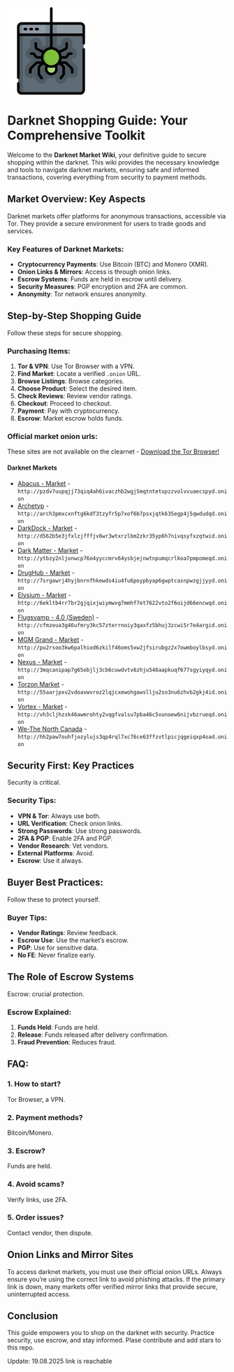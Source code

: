<img src="/banners/over.webp" width="200">

# Darknet Shopping Guide: Your Comprehensive Toolkit

Welcome to the **Darknet Market Wiki**, your definitive guide to secure shopping within the darknet. This wiki provides the necessary knowledge and tools to navigate darknet markets, ensuring safe and informed transactions, covering everything from security to payment methods.

## Market Overview: Key Aspects

Darknet markets offer platforms for anonymous transactions, accessible via Tor. They provide a secure environment for users to trade goods and services.

### Key Features of Darknet Markets:
- **Cryptocurrency Payments**: Use Bitcoin (BTC) and Monero (XMR).
- **Onion Links & Mirrors**: Access is through onion links.
- **Escrow Systems**: Funds are held in escrow until delivery.
- **Security Measures**: PGP encryption and 2FA are common.
- **Anonymity**: Tor network ensures anonymity.

## Step-by-Step Shopping Guide

Follow these steps for secure shopping.

### Purchasing Items:
1.  **Tor & VPN**: Use Tor Browser with a VPN.
2.  **Find Market**: Locate a verified `.onion` URL.
3.  **Browse Listings**: Browse categories.
4.  **Choose Product**: Select the desired item.
5.  **Check Reviews**: Review vendor ratings.
6.  **Checkout**: Proceed to checkout.
7.  **Payment**: Pay with cryptocurrency.
8.  **Escrow**: Market escrow holds funds.

### Official market onion urls:
These sites are not available on the clearnet - [Download the Tor Browser!](https://www.torproject.org/download/)

#### Darknet Markets

*   [Abacus - Market](http://pzdv7uupqjj73qiq4ah6ivaczhb2wgj5mqtntetupzzvolvvuaecspyd.onion) - `http://pzdv7uupqjj73qiq4ah6ivaczhb2wgj5mqtntetupzzvolvvuaecspyd.onion`
*   [Archetyp](@archetyp) - `http://arch3pmxcxnftg6kdf3tzyfr5p7xof6b7psxjqtk635egp4j5qwdudqd.onion`
*   [DarkDock - Market](http://d562b5e3jfxlzjfffjv6wr3wtxrzlbm2zkr35yp6h7nivqsyfxzqtwid.onion) - `http://d562b5e3jfxlzjfffjv6wr3wtxrzlbm2zkr35yp6h7nivqsyfxzqtwid.onion`
*   [Dark Matter - Market](http://ytbzy2nljonwcp76o4yyccmrv64ysbjejnwtnpumqcrlkoa7pmpomeqd.onion) - `http://ytbzy2nljonwcp76o4yyccmrv64ysbjejnwtnpumqcrlkoa7pmpomeqd.onion`
*   [DrugHub - Market](http://7srgawrj4hyjbnrnfhkewds4iu4fu6poypbyap6gwptcasnpwzgjjyyd.onion) - `http://7srgawrj4hyjbnrnfhkewds4iu4fu6poypbyap6gwptcasnpwzgjjyyd.onion`
*   [Elysium - Market](http://6ekltb4rr7br2gjqixjwiymwvg7mmhf7et7622vto2f6oijd66encwqd.onion) - `http://6ekltb4rr7br2gjqixjwiymwvg7mmhf7et7622vto2f6oijd66encwqd.onion`
*   [Flugsvamp - 4.0 (Sweden)](http://cfmzeua3g46ufmry3kc57zterrnoiy3qaxfz5bhuj3zcwi5r7e4argid.onion) - `http://cfmzeua3g46ufmry3kc57zterrnoiy3qaxfz5bhuj3zcwi5r7e4argid.onion`
*   [MGM Grand - Market](http://pu2rsoo3kw6palhiod6zkilf46oms5xw2jfsirubgz2x7owmboylbsyd.onion) - `http://pu2rsoo3kw6palhiod6zkilf46oms5xw2jfsirubgz2x7owmboylbsyd.onion`
*   [Nexus - Market](http://3mqcanipap7g65ebjlj3cb6cuwdvtv6zhju546aapkuqf677sgyiyqyd.onion) - `http://3mqcanipap7g65ebjlj3cb6cuwdvtv6zhju546aapkuqf677sgyiyqyd.onion`
*   [Torzon Market](http://55aarjpxv2vdoavwvroz2lqjcxewohgawsllju2so3nu6zhvb2gkj4id.onion) - `http://55aarjpxv2vdoavwvroz2lqjcxewohgawsllju2so3nu6zhvb2gkj4id.onion`
*   [Vortex - Market](http://vh3cljhzsk46awmrohty2vqgfvalsu7pba46c5xunoew6nijvbzrueqd.onion) - `http://vh3cljhzsk46awmrohty2vqgfvalsu7pba46c5xunoew6nijvbzrueqd.onion`
*   [We-The North Canada](http://hh2paw7ouhfjozylujs3qp4rql7xc76ce63ffzvtlpicjqgeiqxp4oad.onion) - `http://hh2paw7ouhfjozylujs3qp4rql7xc76ce63ffzvtlpicjqgeiqxp4oad.onion`

## Security First: Key Practices

Security is critical.

### Security Tips:
*   **VPN & Tor**: Always use both.
*   **URL Verification**: Check onion links.
*   **Strong Passwords**: Use strong passwords.
*   **2FA & PGP**: Enable 2FA and PGP.
*   **Vendor Research**: Vet vendors.
*   **External Platforms**: Avoid.
*   **Escrow**: Use it always.

## Buyer Best Practices:

Follow these to protect yourself.

### Buyer Tips:
*   **Vendor Ratings**: Review feedback.
*   **Escrow Use**: Use the market’s escrow.
*   **PGP**: Use for sensitive data.
*   **No FE**: Never finalize early.

## The Role of Escrow Systems

Escrow: crucial protection.

### Escrow Explained:
1.  **Funds Held**: Funds are held.
2.  **Release**: Funds released after delivery confirmation.
3.  **Fraud Prevention**: Reduces fraud.

## FAQ:

### 1. How to start?
Tor Browser, a VPN.

### 2. Payment methods?
Bitcoin/Monero.

### 3. Escrow?
Funds are held.

### 4. Avoid scams?
Verify links, use 2FA.

### 5. Order issues?
Contact vendor, then dispute.

## Onion Links and Mirror Sites

To access darknet markets, you must use their official onion URLs. Always ensure you’re using the correct link to avoid phishing attacks. If the primary link is down, many markets offer verified mirror links that provide secure, uninterrupted access.

## Conclusion

This guide empowers you to shop on the darknet with security. Practice security, use escrow, and stay informed.
Plase contribute and add stars to this repo.













Update:  19.08.2025 link is reachable
